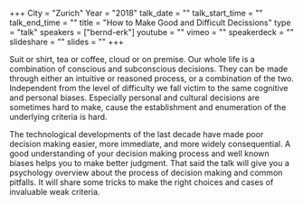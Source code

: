 +++
City = "Zurich"
Year = "2018"
talk_date = ""
talk_start_time = ""
talk_end_time = ""
title = "How to Make Good and Difficult Decissions"
type = "talk"
speakers = ["bernd-erk"]
youtube = ""
vimeo = ""
speakerdeck = ""
slideshare = ""
slides = ""
+++

Suit or shirt, tea or coffee, cloud or on premise. Our whole life is a combination of 
conscious and subconscious decisions. They can be made through either an intuitive or 
reasoned process, or a combination of the two. Independent from the level of difficulty we 
fall victim to the same cognitive and personal biases. Especially personal and cultural 
decisions are sometimes hard to make, cause the establishment and enumeration of the 
underlying criteria is hard.

The technological developments of the last decade have made poor decision making easier, 
more immediate, and more widely consequential. A good understanding of your decision 
making process and well known biases helps you to make better judgment. That said the talk 
will give you a psychology overview about the process of decision making and common 
pitfalls. It will share some tricks to make the right choices and cases of invaluable weak 
criteria.
